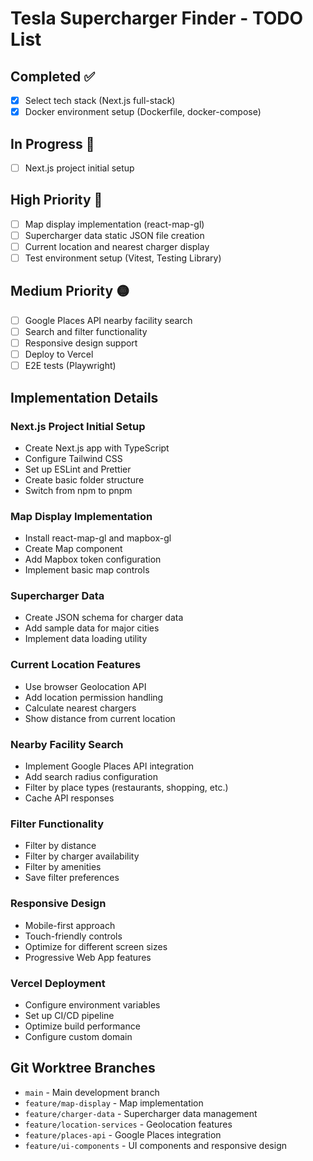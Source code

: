 # Tesla Supercharger Finder - TODO List

## Completed ✅
- [x] Select tech stack (Next.js full-stack)
- [x] Docker environment setup (Dockerfile, docker-compose)

## In Progress 🔄
- [ ] Next.js project initial setup

## High Priority 🔴
- [ ] Map display implementation (react-map-gl)
- [ ] Supercharger data static JSON file creation
- [ ] Current location and nearest charger display
- [ ] Test environment setup (Vitest, Testing Library)

## Medium Priority 🟡
- [ ] Google Places API nearby facility search
- [ ] Search and filter functionality
- [ ] Responsive design support
- [ ] Deploy to Vercel
- [ ] E2E tests (Playwright)

## Implementation Details

### Next.js Project Initial Setup
- Create Next.js app with TypeScript
- Configure Tailwind CSS
- Set up ESLint and Prettier
- Create basic folder structure
- Switch from npm to pnpm

### Map Display Implementation
- Install react-map-gl and mapbox-gl
- Create Map component
- Add Mapbox token configuration
- Implement basic map controls

### Supercharger Data
- Create JSON schema for charger data
- Add sample data for major cities
- Implement data loading utility

### Current Location Features
- Use browser Geolocation API
- Add location permission handling
- Calculate nearest chargers
- Show distance from current location

### Nearby Facility Search
- Implement Google Places API integration
- Add search radius configuration
- Filter by place types (restaurants, shopping, etc.)
- Cache API responses

### Filter Functionality
- Filter by distance
- Filter by charger availability
- Filter by amenities
- Save filter preferences

### Responsive Design
- Mobile-first approach
- Touch-friendly controls
- Optimize for different screen sizes
- Progressive Web App features

### Vercel Deployment
- Configure environment variables
- Set up CI/CD pipeline
- Optimize build performance
- Configure custom domain

## Git Worktree Branches
- `main` - Main development branch
- `feature/map-display` - Map implementation
- `feature/charger-data` - Supercharger data management
- `feature/location-services` - Geolocation features
- `feature/places-api` - Google Places integration
- `feature/ui-components` - UI components and responsive design